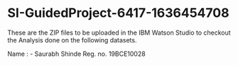 # SI-GuidedProject-6417-1636454708

These are the ZIP files to be uploaded in the IBM Watson Studio to checkout the Analysis done on the following datasets.

Name : - Saurabh Shinde
Reg. no. 19BCE10028
